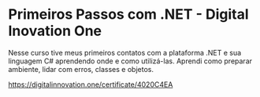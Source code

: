 # Primeiros Passos com .NET -  Digital Inovation One

Nesse curso tive meus primeiros contatos com a plataforma .NET e sua linguagem C# aprendendo onde e como utilizá-las. Aprendi como preparar ambiente, lidar com erros, classes e objetos.

https://digitalinnovation.one/certificate/4020C4EA
